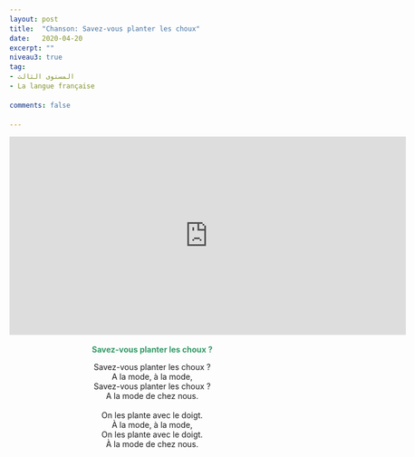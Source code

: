 ```yaml
---
layout: post
title:  "Chanson: Savez-vous planter les choux"
date:   2020-04-20
excerpt: ""
niveau3: true
tag:
- المستوى الثالث 
- La langue française

comments: false

---
```


<center>
		   <img style="display: none;" src="/assets/img/thumbnails/chanson2-SanabilMedia.com.jpg" alt="" width="1" height="1">
<iframe width="700px" height="350px" src="https://www.youtube.com/embed/lOeC1oeXzk0?rel=0&controls=1&showinfo=0&modestbranding=1&enablejsapi=1" allowfullscreen frameborder="0" ></iframe>

<br>
	<div style="direction: ltr;">
<p><span style="color: #339966;"><strong>Savez-vous planter les choux ?</strong></span></p>
<p>Savez-vous planter les choux ?<br>
A la mode, à la mode,<br>
Savez-vous planter les choux ?<br>
A la mode de chez nous.<br>
<br>
On les plante avec le doigt.<br>
À la mode, à la mode,<br>
On les plante avec le doigt.<br>
À la mode de chez nous.</p>
	</div>
</center>

